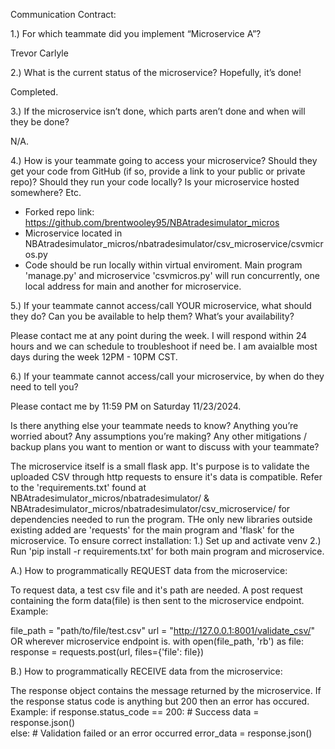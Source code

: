 Communication Contract:


1.) For which teammate did you implement “Microservice A”?

Trevor Carlyle


2.) What is the current status of the microservice? Hopefully, it’s done!

Completed.


3.) If the microservice isn’t done, which parts aren’t done and when will they be done?

N/A.


4.) How is your teammate going to access your microservice? Should they get your code from GitHub (if so, provide a link to your public or private repo)? Should they run your code locally? Is your microservice hosted somewhere? Etc.

- Forked repo link: https://github.com/brentwooley95/NBAtradesimulator_micros
- Microservice located in NBAtradesimulator_micros/nbatradesimulator/csv_microservice/csvmicros.py
- Code should be run locally within virtual enviroment. Main program 'manage.py' and microservice 'csvmicros.py' will run concurrently, one local address for main and another for microservice. 


5.) If your teammate cannot access/call YOUR microservice, what should they do? Can you be available to help them? What’s your availability?

Please contact me at any point during the week. I will respond within 24 hours and we can schedule to troubleshoot if need be. I am avaialble most days during the week 12PM - 10PM CST.


6.) If your teammate cannot access/call your microservice, by when do they need to tell you?

Please contact me by 11:59 PM on Saturday 11/23/2024.


Is there anything else your teammate needs to know? Anything you’re worried about? Any assumptions you’re making? Any other mitigations / backup plans you want to mention or want to discuss with your teammate?

The microservice itself is a small flask app. It's purpose is to validate the uploaded CSV through http requests to ensure it's data is compatible.
Refer to the 'requirements.txt' found at NBAtradesimulator_micros/nbatradesimulator/ & NBAtradesimulator_micros/nbatradesimulator/csv_microservice/ for dependencies needed to run the program. THe only new libraries outside existing added are 'requests' for the main program and 'flask' for the microservice.
To ensure correct installation:
1.) Set up and activate venv
2.) Run 'pip install -r requirements.txt' for both main program and microservice.






A.) How to programmatically REQUEST data from the microservice:

To request data, a test csv file and it's path are needed. A post request containing the form data(file) is then sent to the microservice endpoint.
Example:

 file_path = "path/to/file/test.csv"
 url = "http://127.0.0.1:8001/validate_csv/" OR wherever microservice endpoint is.
 with open(file_path, 'rb') as file:
            response = requests.post(url, files={'file': file})

  
B.) How to programmatically RECEIVE data from the microservice:

The response object contains the message returned by the microservice. If the response status code is anything but 200 then an error has occured.
Example:
if response.status_code == 200:
    # Success
    data = response.json()  
else:
    # Validation failed or an error occurred
    error_data = response.json()  


